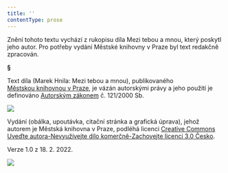 ```yaml
---
title: ''
contentType: prose
---
```


<section>

Znění tohoto textu vychází z rukopisu díla Mezi tebou a mnou, který poskytl jeho autor. Pro potřeby vydání Městské knihovny v Praze byl text redakčně zpracován.

**§**

Text díla (Marek Hnila: Mezi tebou a mnou), publikovaného [Městskou knihovnou v Praze](https://www.mlp.cz/cz/), je vázán autorskými právy a jeho použití je definováno [Autorským zákonem](https://www.mkcr.cz/predpisy-zakonu-709.html) č. 121/2000 Sb.

![](../Images/image001.jpg)

Vydání (obálka, upoutávka, citační stránka a grafická úprava), jehož autorem je Městská knihovna v Praze, podléhá licenci [Creative Commons Uveďte autora-Nevyužívejte dílo komerčně-Zachovejte licenci 3.0 Česko](https://creativecommons.org/licenses/by-nc-sa/3.0/cz/).

Verze 1.0 z 18. 2. 2022.

</section>

<section>

![](../Images/image002.jpg)

</section>
